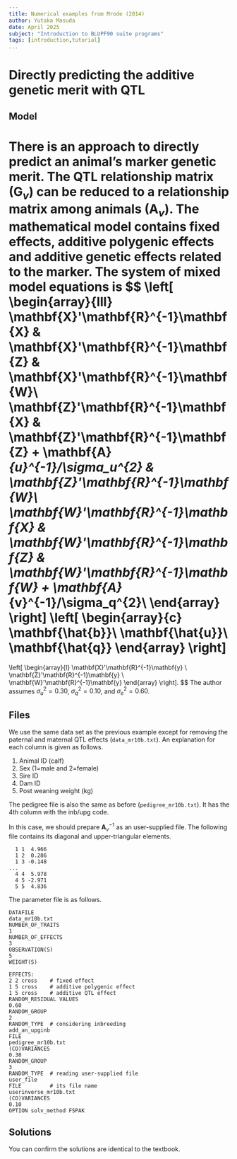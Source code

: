 ```yaml
---
title: Numerical examples from Mrode (2014)
author: Yutaka Masuda
date: April 2025
subject: "Introduction to BLUPF90 suite programs"
tags: [introduction,tutorial]
...
```


Directly predicting the additive genetic merit with QTL
=======================================================

Model
-----

There is an approach to directly predict an animal’s marker genetic merit. The QTL relationship matrix ($\mathbf{G}_v$) can be reduced to a relationship matrix among animals ($\mathbf{A}_v$). The mathematical model contains fixed effects, additive polygenic effects and additive genetic effects related to the marker. The system of mixed model equations is
$$
\left[
\begin{array}{lll}
\mathbf{X}'\mathbf{R}^{-1}\mathbf{X} & \mathbf{X}'\mathbf{R}^{-1}\mathbf{Z} & \mathbf{X}'\mathbf{R}^{-1}\mathbf{W}\\
\mathbf{Z}'\mathbf{R}^{-1}\mathbf{X} & \mathbf{Z}'\mathbf{R}^{-1}\mathbf{Z} + \mathbf{A}_{u}^{-1}/\sigma_u^{2} & \mathbf{Z}'\mathbf{R}^{-1}\mathbf{W}\\
\mathbf{W}'\mathbf{R}^{-1}\mathbf{X} & \mathbf{W}'\mathbf{R}^{-1}\mathbf{Z} & \mathbf{W}'\mathbf{R}^{-1}\mathbf{W} + \mathbf{A}_{v}^{-1}/\sigma_q^{2}\\
\end{array}
\right]
\left[
\begin{array}{c}
\mathbf{\hat{b}}\\
\mathbf{\hat{u}}\\
\mathbf{\hat{q}}
\end{array}
\right]
=
\left[
\begin{array}{l}
\mathbf{X}'\mathbf{R}^{-1}\mathbf{y} \\
\mathbf{Z}'\mathbf{R}^{-1}\mathbf{y} \\
\mathbf{W}'\mathbf{R}^{-1}\mathbf{y}
\end{array}
\right].
$$
The author assumes $\sigma_u^2 = 0.30$, $\sigma_q^2 = 0.10$, and $\sigma_e^2 = 0.60$.


Files
-----

We use the same data set as the previous example except for removing the paternal and maternal QTL effects (`data_mr10b.txt`). An explanation for each column is given as follows.

1. Animal ID (calf)
2. Sex (1=male and 2=female)
3. Sire ID
4. Dam ID
5. Post weaning weight (kg)

The pedigree file is also the same as before (`pedigree_mr10b.txt`). It has the 4th column with the inb/upg code.

In this case, we should prepare $\mathbf{A}_{v}^{-1}$ as an user-supplied file. The following file contains its diagonal and upper-triangular elements.

~~~~~{language=text caption="userinverse_mr10b.txt"}
  1 1  4.966
  1 2  0.286
  1 3 -0.148
...
  4 4  5.978
  4 5 -2.971
  5 5  4.836
~~~~~

The parameter file is as follows.

~~~~~{language=blupf90 caption="param_mr10b.txt"}
DATAFILE
data_mr10b.txt
NUMBER_OF_TRAITS
1
NUMBER_OF_EFFECTS
3
OBSERVATION(S)
5
WEIGHT(S)

EFFECTS:
2 2 cross    # fixed effect
1 5 cross    # additive polygenic effect
1 5 cross    # additive QTL effect
RANDOM_RESIDUAL VALUES
0.60
RANDOM_GROUP
2
RANDOM_TYPE  # considering inbreeding
add_an_upginb
FILE
pedigree_mr10b.txt
(CO)VARIANCES
0.30
RANDOM_GROUP
3
RANDOM_TYPE  # reading user-supplied file
user_file
FILE         # its file name
userinverse_mr10b.txt
(CO)VARIANCES
0.10
OPTION solv_method FSPAK
~~~~~

Solutions
---------

You can confirm the solutions are identical to the textbook.
